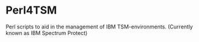 # Perl4TSM
Perl scripts to aid in the management of IBM TSM-environments. (Currently known as IBM Spectrum Protect)
